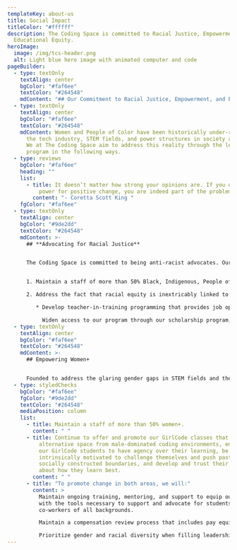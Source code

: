 ```yaml
---
templateKey: about-us
title: Social Impact
titleColor: "#ffffff"
description: The Coding Space is committed to Racial Justice, Empowerment, and
  Educational Equity.
heroImage:
  image: /img/tcs-header.png
  alt: Light blue hero image with animated computer and code
pageBuilder:
  - type: textOnly
    textAlign: center
    bgColor: "#faf6ee"
    textColor: "#264548"
    mdContent: "## Our Commitment to Racial Justice, Empowerment, and Educational Equity"
  - type: textOnly
    textAlign: center
    bgColor: "#faf6ee"
    textColor: "#264548"
    mdContent: Women and People of Color have been historically under-represented in
      the tech industry, STEM fields, and power structures in society at large.
      We at The Coding Space aim to address this reality through the lens of our
      program in the following ways.
  - type: reviews
    bgColor: "#faf6ee"
    heading: ""
    list:
      - title: It doesn’t matter how strong your opinions are. If you don’t use your
          power for positive change, you are indeed part of the problem.
        content: "- Coretta Scott King "
    fgColor: "#faf6ee"
  - type: textOnly
    textAlign: center
    bgColor: "#9de2dd"
    textColor: "#264548"
    mdContent: >-
      ## **Advocating for Racial Justice**


      The Coding Space is committed to being anti-racist advocates. Our staff and students reflect the many faces, cultures, and walks of life that proudly make up our world, and we are better because of it. We acknowledge that people of color have been historically under-represented in the tech industry, STEM fields, and power structures in society at large. We at The Coding Space aim to address this reality through the lens of our program and ensure that we are providing access and opportunity in the following ways:


      1. Maintain a staff of more than 50% Black, Indigenous, People of Color that reflects or expands the racial make-up of the area we serve. In New York City, for instance, that is ensuring our New York City team is at least 25% Black.

      2. Address the fact that racial equity is inextricably linked to economic opportunity through the following initiatives:

         * Develop teacher-in-training programming that provides job opportunities to people of color with non-traditional work and educational backgrounds.

           Widen access to our program through our scholarship program, which aims to award need-based scholarships to 25% of our student body.
  - type: textOnly
    textAlign: center
    bgColor: "#faf6ee"
    textColor: "#264548"
    mdContent: >-
      ## Empowering Women+


      Founded to address the glaring gender gaps in STEM fields and the tech industry and to advocate for and champion female voices in all arenas, our GirlCode program is woven into the fabric of our company. We are committed to providing mentorship, opportunities for growth, and equitable access to girls, women, transgender people, gender non-conforming people, non-binary people, and people who want to be in a female-identified environment. To this end, we strive to achieve the following goals:
  - type: styledChecks
    bgColor: "#faf6ee"
    fgColor: "#9de2dd"
    textColor: "#264548"
    mediaPosition: column
    list:
      - title: Maintain a staff of more than 50% women+.
        content: " "
      - title: Continue to offer and promote our GirlCode classes that provide an
          alternative space from male-dominated coding environments, encouraging
          our GirlCode students to have agency over their learning, be
          intrinsically motivated to challenge themselves and push past their
          socially constructed boundaries, and develop and trust their instincts
          about how they learn best.
        content: " "
      - title: "To promote change in both areas, we will:"
        content: >
          Maintain ongoing training, mentoring, and support to equip our staff
          with the tools necessary to support and advocate for students and
          co-workers of all backgrounds. 

          Maintain a compensation review process that includes pay equity analysis.

          Prioritize gender and racial diversity when filling leadership positions and creating internal teams.
---
```

